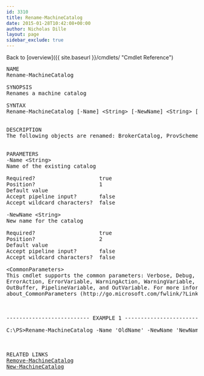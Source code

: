 ```yaml
---
id: 3310
title: Rename-MachineCatalog
date: 2015-01-28T10:42:08+00:00
author: Nicholas Dille
layout: page
sidebar_exclude: true
---
```

Back to [overview]({{ site.baseurl }}/cmdlets/ "Cmdlet Reference")

<pre>NAME
Rename-MachineCatalog

SYNOPSIS
Renames a machine catalog

SYNTAX
Rename-MachineCatalog [-Name] &lt;String&gt; [-NewName] &lt;String&gt; [&lt;CommonParameters&gt;]


DESCRIPTION
The following objects are renamed: BrokerCatalog, ProvScheme, AcctIdentityPool


PARAMETERS
-Name &lt;String&gt;
Name of the existing catalog

Required?                    true
Position?                    1
Default value
Accept pipeline input?       false
Accept wildcard characters?  false

-NewName &lt;String&gt;
New name for the catalog

Required?                    true
Position?                    2
Default value
Accept pipeline input?       false
Accept wildcard characters?  false

&lt;CommonParameters&gt;
This cmdlet supports the common parameters: Verbose, Debug,
ErrorAction, ErrorVariable, WarningAction, WarningVariable,
OutBuffer, PipelineVariable, and OutVariable. For more information, see
about_CommonParameters (http://go.microsoft.com/fwlink/?LinkID=113216).



-------------------------- EXAMPLE 1 --------------------------

C:\PS&gt;Rename-MachineCatalog -Name 'OldName' -NewName 'NewName'



RELATED LINKS
<a href="{{ site.baseurl }}/cmdlets/remove-machinecatalog/" title="Remove-MachineCatalog">Remove-MachineCatalog</a>
<a href="{{ site.baseurl }}/cmdlets/new-machinecatalog/" title="New-MachineCatalog">New-MachineCatalog</a>
</pre>